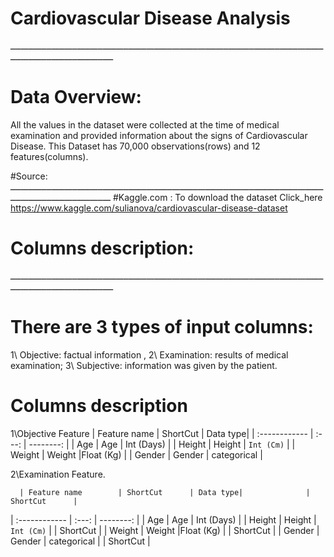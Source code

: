  #  Cardiovascular Disease Analysis
 ــــــــــــــــــــــــــــــــــــــــــــــــــــــــــــــــــــــــــــــــــــــــــــــــــــــــــــــــــــــــــــــــــــــــــــــــــــــــــــــــــ
 # Data Overview:
 
 All the values in the dataset were collected at the time of medical examination and provided information about the signs of Cardiovascular Disease. This Dataset has 70,000 observations(rows) and 12 features(columns).
 
 #Source:
 ـــــــــــــــــــــــــــــــــــــــــــــــــــــــــــــــــــــــــــــــــــــــــــــــــــــــــــــــــــــــــــــــــــــــــــــــــــــــــــــــــ
 #Kaggle.com :
 To download the dataset Click_here https://www.kaggle.com/sulianova/cardiovascular-disease-dataset
 # Columns description:
 ــــــــــــــــــــــــــــــــــــــــــــــــــــــــــــــــــــــــــــــــــــــــــــــــــــــــــــــــــــــــــــــــــــــــــــــــــــــــــــــــــ
 # There are 3 types of input columns:
1\ Objective: factual information ,
2\ Examination: results of medical examination;
3\ Subjective: information was given by the patient.
# Columns description
1\Objective Feature
| Feature name	    | ShortCut      | Data type|
| :------------ |   :---:       | --------: |
| Age |   Age       | Int (Days) |
| Height        | Height         | `Int (Cm)`   |
| Weight         | Weight         |Float (Kg)   |
| Gender         | Gender         | categorical   |

2\Examination Feature.

      | Feature name	    | ShortCut      | Data type|              | ShortCut      |
| :------------ |   :---:       | --------: |
| Age |   Age       | Int (Days) |
| Height        | Height         | `Int (Cm)`   |                   | ShortCut      |
| Weight         | Weight         |Float (Kg)   |                   | ShortCut      |
| Gender         | Gender         | categorical   |                 | ShortCut      |
 





